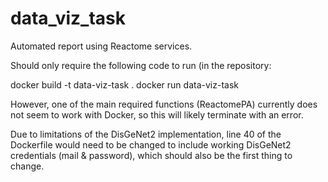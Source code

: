# data_viz_task
Automated report using Reactome services.

Should only require the following code to run (in the repository:

  docker build -t data-viz-task .
  docker run data-viz-task

However, one of the main required functions (ReactomePA) currently does not seem to work with Docker, so this will likely terminate with an error.

Due to limitations of the DisGeNet2 implementation, line 40 of the Dockerfile would need to be changed to include working DisGeNet2 credentials (mail & password), which should also be the first thing to change.

